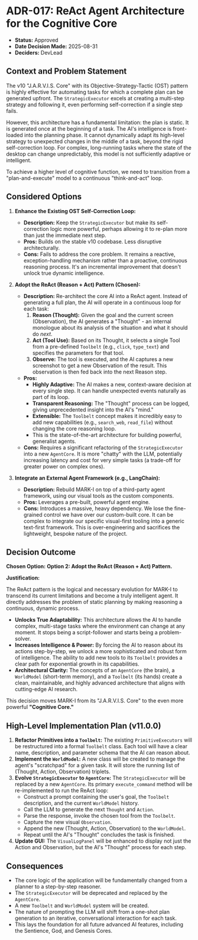 # ADR-017: ReAct Agent Architecture for the Cognitive Core

- **Status:** Approved
- **Date Decision Made:** 2025-08-31
- **Deciders:** DevLead

## Context and Problem Statement

The v10 "J.A.R.V.I.S. Core" with its Objective-Strategy-Tactic (OST) pattern is highly effective for automating tasks for which a complete plan can be generated upfront. The `StrategicExecutor` excels at creating a multi-step strategy and following it, even performing self-correction if a single step fails.

However, this architecture has a fundamental limitation: the plan is static. It is generated once at the beginning of a task. The AI's intelligence is front-loaded into the planning phase. It cannot dynamically adapt its high-level strategy to unexpected changes in the middle of a task, beyond the rigid self-correction loop. For complex, long-running tasks where the state of the desktop can change unpredictably, this model is not sufficiently adaptive or intelligent.

To achieve a higher level of cognitive function, we need to transition from a "plan-and-execute" model to a continuous "think-and-act" loop.

## Considered Options

1.  **Enhance the Existing OST Self-Correction Loop:**
    - **Description:** Keep the `StrategicExecutor` but make its self-correction logic more powerful, perhaps allowing it to re-plan more than just the immediate next step.
    - **Pros:** Builds on the stable v10 codebase. Less disruptive architecturally.
    - **Cons:** Fails to address the core problem. It remains a reactive, exception-handling mechanism rather than a proactive, continuous reasoning process. It's an incremental improvement that doesn't unlock true dynamic intelligence.

2.  **Adopt the ReAct (Reason + Act) Pattern (Chosen):**
    - **Description:** Re-architect the core AI into a ReAct agent. Instead of generating a full plan, the AI will operate in a continuous loop for each task:
      1.  **Reason (Thought):** Given the goal and the current screen (Observation), the AI generates a "Thought" - an internal monologue about its analysis of the situation and what it should do *next*.
      2.  **Act (Tool Use):** Based on its Thought, it selects a single Tool from a pre-defined `Toolbelt` (e.g., `click`, `type_text`) and specifies the parameters for that tool.
      3.  **Observe:** The tool is executed, and the AI captures a new screenshot to get a new Observation of the result. This observation is then fed back into the next Reason step.
    - **Pros:**
        -   **Highly Adaptive:** The AI makes a new, context-aware decision at every single step. It can handle unexpected events naturally as part of its loop.
        -   **Transparent Reasoning:** The "Thought" process can be logged, giving unprecedented insight into the AI's "mind."
        -   **Extensible:** The `Toolbelt` concept makes it incredibly easy to add new capabilities (e.g., `search_web`, `read_file`) without changing the core reasoning loop.
        -   This is the state-of-the-art architecture for building powerful, generalist agents.
    - **Cons:** Requires a significant refactoring of the `StrategicExecutor` into a new `AgentCore`. It is more "chatty" with the LLM, potentially increasing latency and cost for very simple tasks (a trade-off for greater power on complex ones).

3.  **Integrate an External Agent Framework (e.g., LangChain):**
    - **Description:** Rebuild MARK-I on top of a third-party agent framework, using our visual tools as the custom components.
    - **Pros:** Leverages a pre-built, powerful agent engine.
    - **Cons:** Introduces a massive, heavy dependency. We lose the fine-grained control we have over our custom-built core. It can be complex to integrate our specific visual-first tooling into a generic text-first framework. This is over-engineering and sacrifices the lightweight, bespoke nature of the project.

## Decision Outcome

**Chosen Option:** **Option 2: Adopt the ReAct (Reason + Act) Pattern.**

**Justification:**

The ReAct pattern is the logical and necessary evolution for MARK-I to transcend its current limitations and become a truly intelligent agent. It directly addresses the problem of static planning by making reasoning a continuous, dynamic process.

-   **Unlocks True Adaptability:** This architecture allows the AI to handle complex, multi-stage tasks where the environment can change at any moment. It stops being a script-follower and starts being a problem-solver.
-   **Increases Intelligence & Power:** By forcing the AI to reason about its actions step-by-step, we unlock a more sophisticated and robust form of intelligence. The ability to add new tools to its `Toolbelt` provides a clear path for exponential growth in its capabilities.
-   **Architectural Clarity:** The concepts of an `AgentCore` (the brain), a `WorldModel` (short-term memory), and a `Toolbelt` (its hands) create a clean, maintainable, and highly advanced architecture that aligns with cutting-edge AI research.

This decision moves MARK-I from its "J.A.R.V.I.S. Core" to the even more powerful **"Cognitive Core."**

## High-Level Implementation Plan (v11.0.0)

1.  **Refactor Primitives into a `Toolbelt`:** The existing `PrimitiveExecutors` will be restructured into a formal `Toolbelt` class. Each tool will have a clear name, description, and parameter schema that the AI can reason about.
2.  **Implement the `WorldModel`:** A new class will be created to manage the agent's "scratchpad" for a given task. It will store the running list of (Thought, Action, Observation) triplets.
3.  **Evolve `StrategicExecutor` to `AgentCore`:** The `StrategicExecutor` will be replaced by a new `AgentCore`. Its primary `execute_command` method will be re-implemented to run the ReAct loop:
    -   Construct a prompt containing the user's goal, the `Toolbelt` description, and the current `WorldModel` history.
    -   Call the LLM to generate the next `Thought` and `Action`.
    -   Parse the response, invoke the chosen tool from the `Toolbelt`.
    -   Capture the new visual `Observation`.
    -   Append the new (Thought, Action, Observation) to the `WorldModel`.
    -   Repeat until the AI's "Thought" concludes the task is finished.
4.  **Update GUI:** The `VisualLogPanel` will be enhanced to display not just the Action and Observation, but the AI's "Thought" process for each step.

## Consequences

-   The core logic of the application will be fundamentally changed from a planner to a step-by-step reasoner.
-   The `StrategicExecutor` will be deprecated and replaced by the `AgentCore`.
-   A new `Toolbelt` and `WorldModel` system will be created.
-   The nature of prompting the LLM will shift from a one-shot plan generation to an iterative, conversational interaction for each task.
-   This lays the foundation for all future advanced AI features, including the Sentience, God, and Genesis Cores.